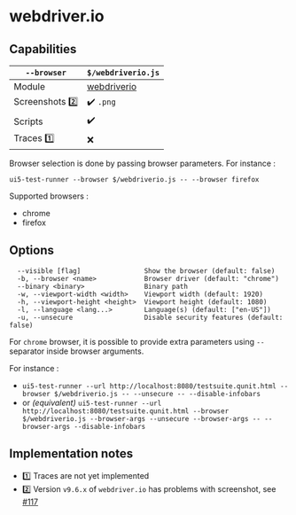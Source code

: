 # webdriver.io

## Capabilities

| `--browser` | `$/webdriverio.js` |
|---|---|
| Module | [webdriverio](https://www.npmjs.com/package/webdriverio) |
| Screenshots 2️⃣ | ✔️ `.png`
| Scripts | ✔️ |
| Traces 1️⃣ | ❌ |

Browser selection is done by passing browser parameters. For instance :

`ui5-test-runner --browser $/webdriverio.js -- --browser firefox`

Supported browsers :

* chrome
* firefox

## Options

```text
  --visible [flag]                Show the browser (default: false)
  -b, --browser <name>            Browser driver (default: "chrome")
  --binary <binary>               Binary path
  -w, --viewport-width <width>    Viewport width (default: 1920)
  -h, --viewport-height <height>  Viewport height (default: 1080)
  -l, --language <lang...>        Language(s) (default: ["en-US"])
  -u, --unsecure                  Disable security features (default: false)
```

For `chrome` browser, it is possible to provide extra parameters using `--` separator inside browser arguments.

For instance :

* `ui5-test-runner --url http://localhost:8080/testsuite.qunit.html --browser $/webdriverio.js -- --unsecure -- --disable-infobars`
* or *(equivalent)* `ui5-test-runner --url http://localhost:8080/testsuite.qunit.html --browser $/webdriverio.js --browser-args --unsecure --browser-args -- --browser-args --disable-infobars`

## Implementation notes

* 1️⃣ Traces are not yet implemented
* 2️⃣ Version `v9.6.x` of `webdriver.io` has problems with screenshot, see [#117](https://github.com/ArnaudBuchholz/ui5-test-runner/issues/117)